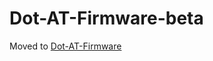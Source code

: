 # Dot-AT-Firmware-beta
Moved to [Dot-AT-Firmware](https://github.com/MultiTechSystems/Dot-AT-Firmware)

